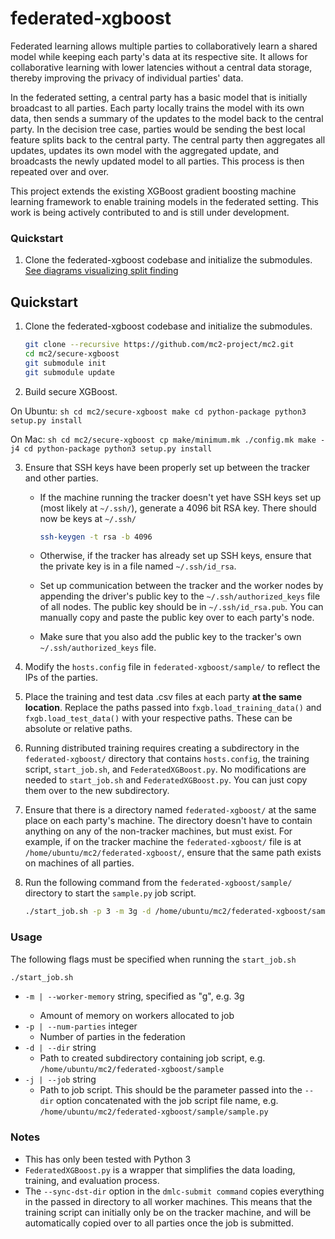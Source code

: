 # federated-xgboost

Federated learning allows multiple parties to collaboratively learn a shared model while keeping each party's data at its respective site. It allows for collaborative learning with lower latencies without a central data storage, thereby improving the privacy of individual parties' data.

In the federated setting, a central party has a basic model that is initially broadcast to all parties. Each party locally trains the model with its own data, then sends a summary of the updates to the model back to the central party. In the decision tree case, parties would be sending the best local feature splits back to the central party. The central party then aggregates all updates, updates its own model with the aggregated update, and broadcasts the newly updated model to all parties. This process is then repeated over and over.

This project extends the existing XGBoost gradient boosting machine learning framework to enable training models in the federated setting. This work is being actively contributed to and is still under development.

### Quickstart
1. Clone the federated-xgboost codebase and initialize the submodules.
[See diagrams visualizing split finding](./images/diagrams.md)

## Quickstart

1. Clone the federated-xgboost codebase and initialize the submodules.

    ```sh
    git clone --recursive https://github.com/mc2-project/mc2.git
    cd mc2/secure-xgboost
    git submodule init
    git submodule update
    ```

2. Build secure XGBoost. 

On Ubuntu:
    ```sh
    cd mc2/secure-xgboost
    make
    cd python-package
    python3 setup.py install
    ```

On Mac:
    ```sh
    cd mc2/secure-xgboost
    cp make/minimum.mk ./config.mk
    make -j4
    cd python-package
    python3 setup.py install
    ```

3. Ensure that SSH keys have been properly set up between the tracker and other parties. 
    * If the machine running the tracker doesn't yet have SSH keys set up (most likely at `~/.ssh/`), generate a 4096 bit RSA key. There should now be keys at `~/.ssh/`

        ```sh
        ssh-keygen -t rsa -b 4096
        ```

    * Otherwise, if the tracker has already set up SSH keys, ensure that the private key is in a file named `~/.ssh/id_rsa`.
    * Set up communication between the tracker and the worker nodes by appending the driver's public key to the `~/.ssh/authorized_keys` file of all nodes. The public key should be in `~/.ssh/id_rsa.pub`. You can manually copy and paste the public key over to each party's node.
    * Make sure that you also add the public key to the tracker's own `~/.ssh/authorized_keys` file.

4. Modify the `hosts.config` file in `federated-xgboost/sample/` to reflect the IPs of the parties.

5. Place the training and test data .csv files at each party **at the same location**. Replace the paths passed into `fxgb.load_training_data()` and `fxgb.load_test_data()` with your respective paths. These can be absolute or relative paths.

6. Running distributed training requires creating a subdirectory in the `federated-xgboost/` directory that contains `hosts.config`, the training script, `start_job.sh`, and `FederatedXGBoost.py`. No modifications are needed to `start_job.sh` and `FederatedXGBoost.py`. You can just copy them over to the new subdirectory. 

7. Ensure that there is a directory named `federated-xgboost/` at the same place on each party's machine. The directory doesn't have to contain anything on any of the non-tracker machines, but must exist. For example, if on the tracker machine the `federated-xgboost/` file is at `/home/ubuntu/mc2/federated-xgboost/`, ensure that the same path exists on machines of all parties.  

8. Run the following command from the `federated-xgboost/sample/` directory to start the `sample.py` job script.

    ```sh
    ./start_job.sh -p 3 -m 3g -d /home/ubuntu/mc2/federated-xgboost/sample/ -j /home/ubuntu/mc2/federated-xgboost/sample/sample.py
    ```

### Usage

The following flags must be specified when running the `start_job.sh`

``` sh
./start_job.sh
```

* `-m | --worker-memory` string, specified as "<memory>g", e.g. 3g
  * Amount of memory on workers allocated to job
* `-p | --num-parties` integer
  * Number of parties in the federation
* `-d | --dir` string
  * Path to created subdirectory containing job script, e.g. `/home/ubuntu/mc2/federated-xgboost/sample`
* `-j | --job` string
  * Path to job script. This should be the parameter passed into the `--dir` option concatenated with the job script file name, e.g. `/home/ubuntu/mc2/federated-xgboost/sample/sample.py`

### Notes

* This has only been tested with Python 3
* `FederatedXGBoost.py` is a wrapper that simplifies the data loading, training, and evaluation process. 
* The `--sync-dst-dir` option in the `dmlc-submit command` copies everything in the passed in directory to all worker machines. This means that the training script can initially only be on the tracker machine, and will be automatically copied over to all parties once the job is submitted.
